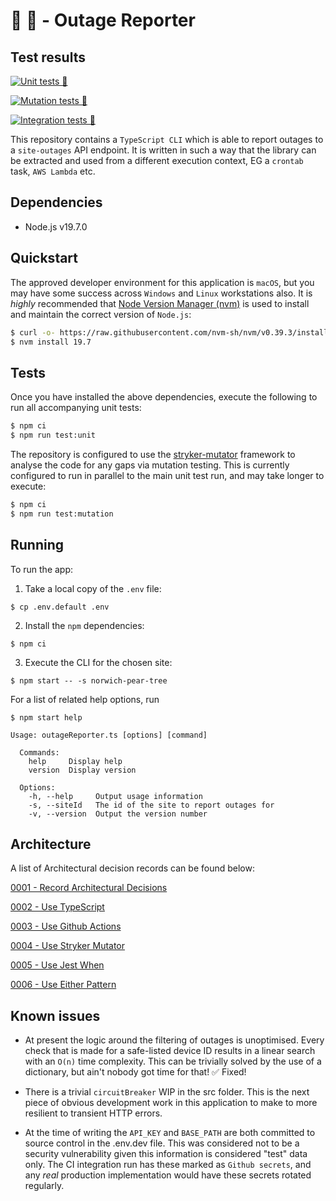 # 🐙 💪 - Outage Reporter

## Test results

[![Unit tests 🧪](https://github.com/thesheps/kf-outage-reporter/actions/workflows/unit-tests.yaml/badge.svg)](https://github.com/thesheps/kf-outage-reporter/actions/workflows/unit-tests.yaml)

[![Mutation tests 🧪](https://github.com/thesheps/kf-outage-reporter/actions/workflows/mutation-tests.yaml/badge.svg)](https://kf-outage-reporter.thesheps.dev/)

[![Integration tests 🧪](https://github.com/thesheps/kf-outage-reporter/actions/workflows/integration-tests.yaml/badge.svg)](https://github.com/thesheps/kf-outage-reporter/actions/workflows/integration-tests.yaml)

This repository contains a `TypeScript CLI` which is able to report outages to a `site-outages` API endpoint. It is written in such a way that the library can be extracted and used from a different execution context, EG a `crontab` task, `AWS Lambda` etc.

## Dependencies

- Node.js v19.7.0

## Quickstart

The approved developer environment for this application is `macOS`, but you may have some success across `Windows` and `Linux` workstations also. It is _highly_ recommended that [Node Version Manager (nvm)](https://github.com/nvm-sh/nvm) is used to install and maintain the correct version of `Node.js`:

```bash
$ curl -o- https://raw.githubusercontent.com/nvm-sh/nvm/v0.39.3/install.sh | bash
$ nvm install 19.7
```

## Tests

Once you have installed the above dependencies, execute the following to run all accompanying unit tests:

```bash
$ npm ci
$ npm run test:unit
```

The repository is configured to use the [stryker-mutator](https://stryker-mutator.io/) framework to analyse the code for any gaps via mutation testing. This is currently configured to run in parallel to the main unit test run, and may take longer to execute:

```bash
$ npm ci
$ npm run test:mutation
```

## Running

To run the app:

1. Take a local copy of the `.env` file:

```
$ cp .env.default .env
```

2. Install the `npm` dependencies:

```
$ npm ci
```

3. Execute the CLI for the chosen site:

```
$ npm start -- -s norwich-pear-tree
```

For a list of related help options, run

```
$ npm start help

Usage: outageReporter.ts [options] [command]

  Commands:
    help     Display help
    version  Display version

  Options:
    -h, --help     Output usage information
    -s, --siteId   The id of the site to report outages for
    -v, --version  Output the version number
```

## Architecture

A list of Architectural decision records can be found below:

[0001 - Record Architectural Decisions](0001-record-architecture-decisions.md)

[0002 - Use TypeScript](0002-use-typescript.md)

[0003 - Use Github Actions](0003-use-github-actions.md)

[0004 - Use Stryker Mutator](0004-use-stryker-mutator.md)

[0005 - Use Jest When](0005-use-jest-when.md)

[0006 - Use Either Pattern](0006-use-either-pattern.md)

## Known issues

- At present the logic around the filtering of outages is unoptimised. Every check that is made for a safe-listed device ID results in a linear search with an `O(n)` time complexity. This can be trivially solved by the use of a dictionary, but ain't nobody got time for that! ✅ Fixed!

- There is a trivial `circuitBreaker` WIP in the src folder. This is the next piece of obvious development work in this application to make to more resilient to transient HTTP errors.

- At the time of writing the `API_KEY` and `BASE_PATH` are both committed to source control in the .env.dev file. This was considered not to be a security vulnerability given this information is considered "test" data only. The CI integration run has these marked as `Github secrets`, and any _real_ production implementation would have these secrets rotated regularly.
